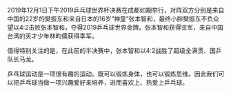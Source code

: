 2019年12月1日下午2019乒乓球世界杯决赛在成都如期举行，对阵双方分别是来自中国的22岁的樊振东和来自日本的16岁“神童”张本智和，最终小胖樊振东不负众望以4:2击败张本智和，夺得2019乒乓球世界金牌。张本智和获得亚军，来自中国台湾的天才少年林昀儒获得季军。

值得特别关注的是，在此前的半决赛中，张本智和以4:2战胜了超级全满贯、国乒队长马龙。

乒乓球运动是一项很有趣的运动。既可以锻炼身体，也可以锻炼思维。因此我们可以把乒乓球当做一项兴趣爱好来培养，进而喜欢上、热爱上乒乓球。


